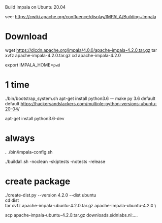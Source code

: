 Build Impala on Ubuntu 20.04

see: https://cwiki.apache.org/confluence/display/IMPALA/Building+Impala

# Download

wget https://dlcdn.apache.org/impala/4.0.0/apache-impala-4.2.0.tar.gz
tar xvfz apache-impala-4.2.0.tar.gz
cd apache-impala-4.2.0

export IMPALA_HOME=`pwd`

# 1 time
./bin/bootstrap_system.sh
apt-get install python3.6
-- make py 3.6 default default
https://hackersandslackers.com/multiple-python-versions-ubuntu-20-04/

apt-get install python3.6-dev

# always
. ./bin/impala-config.sh


./buildall.sh -noclean -skiptests -notests  -release

# create package

./create-dist.py --version 4.2.0 --dist ubuntu \
cd dist \
tar cvfz  apache-impala-ubuntu-4.2.0.tar.gz apache-impala-ubuntu-4.2.0 \

scp apache-impala-ubuntu-4.2.0.tar.gz downloads.sidnlabs.nl:....

